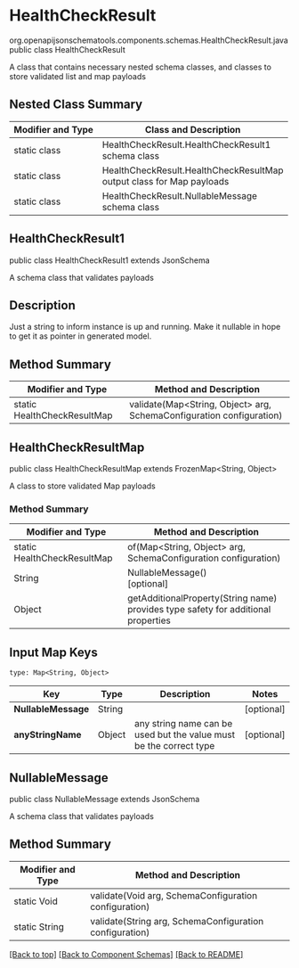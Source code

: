 # HealthCheckResult
org.openapijsonschematools.components.schemas.HealthCheckResult.java
public class HealthCheckResult

A class that contains necessary nested schema classes, and classes to store validated list and map payloads

## Nested Class Summary
| Modifier and Type | Class and Description |
| ----------------- | ---------------------- |
| static class | HealthCheckResult.HealthCheckResult1<br> schema class |
| static class | HealthCheckResult.HealthCheckResultMap<br> output class for Map payloads |
| static class | HealthCheckResult.NullableMessage<br> schema class |

## HealthCheckResult1
public class HealthCheckResult1
extends JsonSchema

A schema class that validates payloads

## Description
Just a string to inform instance is up and running. Make it nullable in hope to get it as pointer in generated model.

## Method Summary
| Modifier and Type | Method and Description |
| ----------------- | ---------------------- |
| static HealthCheckResultMap | validate(Map<String, Object> arg, SchemaConfiguration configuration) |

## HealthCheckResultMap
public class HealthCheckResultMap
extends FrozenMap<String, Object>

A class to store validated Map payloads

### Method Summary
| Modifier and Type | Method and Description |
| ----------------- | ---------------------- |
| static HealthCheckResultMap | of(Map<String, Object> arg, SchemaConfiguration configuration) |
| String | NullableMessage()<br>[optional] |
| Object | getAdditionalProperty(String name)<br>provides type safety for additional properties |

## Input Map Keys
```
type: Map<String, Object>
```
Key | Type |  Description | Notes
------------ | ------------- | ------------- | -------------
**NullableMessage** | String |  | [optional]
**anyStringName** | Object | any string name can be used but the value must be the correct type | [optional]

## NullableMessage
public class NullableMessage
extends JsonSchema

A schema class that validates payloads

## Method Summary
| Modifier and Type | Method and Description |
| ----------------- | ---------------------- |
| static Void | validate(Void arg, SchemaConfiguration configuration) |
| static String | validate(String arg, SchemaConfiguration configuration) |

[[Back to top]](#top) [[Back to Component Schemas]](../../../README.md#Component-Schemas) [[Back to README]](../../../README.md)
